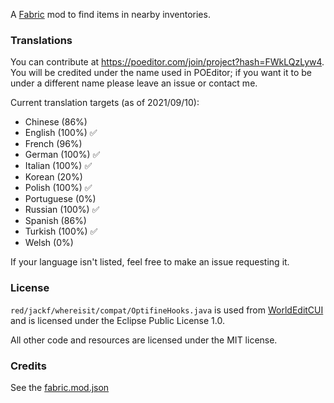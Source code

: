 A [Fabric](https://fabricmc.net/) mod to find items in nearby inventories.

### Translations

You can contribute at https://poeditor.com/join/project?hash=FWkLQzLyw4. You will be credited under the name used in POEditor; if you want it to be under a different name please leave an issue or contact me.

Current translation targets (as of 2021/09/10):

- Chinese (86%) 
- English (100%) ✅
- French (96%)
- German (100%) ✅
- Italian (100%) ✅
- Korean (20%)
- Polish (100%) ✅
- Portuguese (0%)
- Russian (100%) ✅
- Spanish (86%)
- Turkish (100%) ✅
- Welsh (0%)

If your language isn't listed, feel free to make an issue requesting it.

### License
`red/jackf/whereisit/compat/OptifineHooks.java` is used from [WorldEditCUI](https://github.com/mikroskeem/WorldEditCUI) and is licensed under the Eclipse Public License 1.0.

All other code and resources are licensed under the MIT license.

### Credits

See the [fabric.mod.json](src/main/resources/fabric.mod.json)
